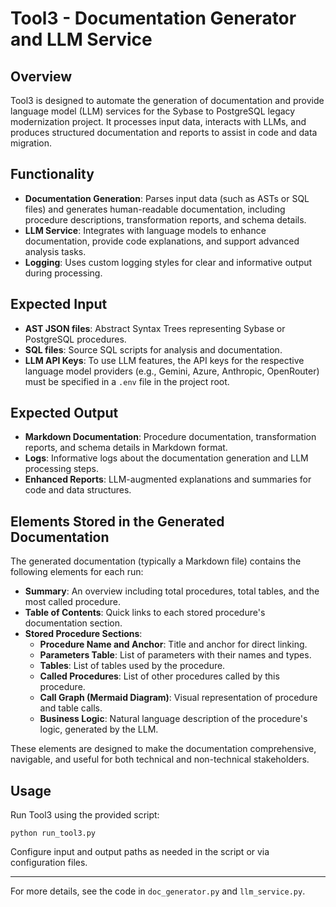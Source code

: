 # Tool3 - Documentation Generator and LLM Service

## Overview
Tool3 is designed to automate the generation of documentation and provide language model (LLM) services for the Sybase to PostgreSQL legacy modernization project. It processes input data, interacts with LLMs, and produces structured documentation and reports to assist in code and data migration.

## Functionality
- **Documentation Generation**: Parses input data (such as ASTs or SQL files) and generates human-readable documentation, including procedure descriptions, transformation reports, and schema details.
- **LLM Service**: Integrates with language models to enhance documentation, provide code explanations, and support advanced analysis tasks.
- **Logging**: Uses custom logging styles for clear and informative output during processing.

## Expected Input
- **AST JSON files**: Abstract Syntax Trees representing Sybase or PostgreSQL procedures.
- **SQL files**: Source SQL scripts for analysis and documentation.
- **LLM API Keys**: To use LLM features, the API keys for the respective language model providers (e.g., Gemini, Azure, Anthropic, OpenRouter) must be specified in a `.env` file in the project root.

## Expected Output
- **Markdown Documentation**: Procedure documentation, transformation reports, and schema details in Markdown format.
- **Logs**: Informative logs about the documentation generation and LLM processing steps.
- **Enhanced Reports**: LLM-augmented explanations and summaries for code and data structures.

## Elements Stored in the Generated Documentation
The generated documentation (typically a Markdown file) contains the following elements for each run:

- **Summary**: An overview including total procedures, total tables, and the most called procedure.
- **Table of Contents**: Quick links to each stored procedure's documentation section.
- **Stored Procedure Sections**:
	- **Procedure Name and Anchor**: Title and anchor for direct linking.
	- **Parameters Table**: List of parameters with their names and types.
	- **Tables**: List of tables used by the procedure.
	- **Called Procedures**: List of other procedures called by this procedure.
	- **Call Graph (Mermaid Diagram)**: Visual representation of procedure and table calls.
	- **Business Logic**: Natural language description of the procedure's logic, generated by the LLM.

These elements are designed to make the documentation comprehensive, navigable, and useful for both technical and non-technical stakeholders.

## Usage
Run Tool3 using the provided script:

```
python run_tool3.py
```

Configure input and output paths as needed in the script or via configuration files.

---
For more details, see the code in `doc_generator.py` and `llm_service.py`.
